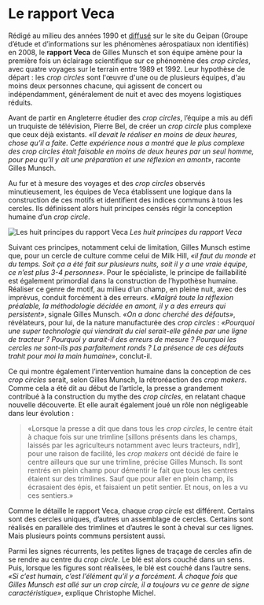 # **Le rapport Veca**

Rédigé au milieu des années 1990 et [diffusé](https://www.cnes-geipan.fr/node/185) sur le site du Geipan (Groupe d’étude et d’informations sur les phénomènes aérospatiaux non identifiés) en 2008, le **rapport Veca** de Gilles Munsch et son équipe amène pour la première fois un éclairage scientifique sur ce phénomène des *crop circles*, avec quatre voyages sur le terrain entre 1989 et 1992. Leur hypothèse de départ : les *crop circles* sont l'œuvre d'une ou de plusieurs équipes, d'au moins deux personnes chacune, qui agissent de concert ou indépendamment, généralement de nuit et avec des moyens logistiques réduits.



Avant de partir en Angleterre étudier des *crop circles*, l’équipe a mis au défi un truquiste de télévision, Pierre Bel, de créer un *crop circle* plus complexe que ceux déjà existants. *«Il devait le réaliser en moins de deux heures, chose qu’il a faite. Cette expérience nous a montré que le plus complexe des crop circles était faisable en moins de deux heures par un seul homme, pour peu qu’il y ait une préparation et une réflexion en amont»*, raconte Gilles Munsch.



Au fur et à mesure des voyages et des *crop circles* observés minutieusement, les équipes de Veca établissent une logique dans la construction de ces motifs et identifient des indices communs à tous les cercles. Ils définissent alors huit principes censés régir la conception humaine d’un *crop circle*. 



![Les huit principes du rapport Veca](https://dl.airtable.com/.attachmentThumbnails/4f8ffc2b1313d5d9336f7fa28a777a6a/38fbc7e8)
*Les huit principes du rapport Veca*


Suivant ces principes, notamment celui de limitation, Gilles Munsch estime que, pour un cercle de culture comme celui de Milk Hill, *«il faut du monde et du temps. Soit ça a été fait sur plusieurs nuits, soit il y a une vraie équipe, ce n’est plus 3-4 personnes»*. Pour le spécialiste, le principe de faillabilité est également primordial dans la construction de l’hypothèse humaine. Réaliser ce genre de motif, au milieu d’un champ, en pleine nuit, avec des imprévus, conduit forcément à des erreurs. *«Malgré toute la réflexion préalable, la méthodologie décidée en amont, il y a des erreurs qui persistent»*, signale Gilles Munsch. *«On a donc cherché des défauts»*, révélateurs, pour lui, de la nature manufacturée des *crop circles* : *«Pourquoi une super technologie qui viendrait du ciel serait-elle gênée par une ligne de tracteur ? Pourquoi y aurait-il des erreurs de mesure ? Pourquoi les cercles ne sont-ils pas parfaitement ronds ? La présence de ces défauts trahit pour moi la main humaine»*, conclut-il.



Ce qui montre également l’intervention humaine dans la conception de ces *crop circles* serait, selon Gilles Munsch, la rétroréaction des *crop makers*. Comme cela a été dit au début de l’article, la presse a grandement contribué à la construction du mythe des *crop circles*, en relatant chaque nouvelle découverte. Et elle aurait également joué un rôle non négligeable dans leur évolution :

> «Lorsque la presse a dit que dans tous les *crop circles*, le centre était à chaque fois sur une trimline [sillons présents dans les champs, laissés par les agriculteurs notamment avec leurs tracteurs, ndlr], pour une raison de facilité, les *crop makers* ont décidé de faire le centre ailleurs que sur une trimline, précise Gilles Munsch. Ils sont rentrés en plein champ pour démentir le fait que tous les centres étaient sur des trimlines. Sauf que pour aller en plein champ, ils écrasaient des épis, et faisaient un petit sentier. Et nous, on les a vu ces sentiers.»


Comme le détaille le rapport Veca, chaque *crop circle* est différent. Certains sont des cercles uniques, d’autres un assemblage de cercles. Certains sont réalisés en parallèle des trimlines et d’autres le sont à cheval sur ces lignes. Mais plusieurs points communs persistent aussi. 

Parmi les signes récurrents, les petites lignes de traçage de cercles afin de se rendre au centre du *crop circle*. Le blé est alors couché dans un sens. Puis, lorsque les figures sont réalisées, le blé est couché dans l’autre sens. *«Si c’est humain, c’est l’élément qu’il y a forcément. À chaque fois que Gilles Munsch est allé sur un crop circle, il a toujours vu ce genre de signe caractéristique»*, explique Christophe Michel. 
